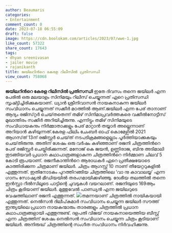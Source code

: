 ```yaml
---
author: Beaumaris
categories:
- Entertainment
comment_count: 0
date: 2023-07-18 06:55:09
draft: false
image: https://cdn.boolokam.com/articles/2023/07/wwe-1.jpg
like_count: 57322
share_count: 17643
tags:
- dhyan sreenivasan
- jailer movie
- rajanikanth
title: ജയിലറിന്‍റെ കേരള റിലീസില്‍ പ്രതിസന്ധി
view_count: 758068
---
```


**ജയിലറിന്‍റെ കേരള റിലീസില്‍ പ്രതിസന്ധി** ഇതേ ദിവസം തന്നെ ജയിലര്‍ എന്ന പേരില്‍ ഒരു മലയാളം സിനിമയും റിലീസ് ചെയ്യുന്നത് ഏറെ പ്രതിസന്ധി സൃഷ്ട്ടിച്ചിരിക്കുകയാണ്. ധ്യാന്‍ ശ്രീനിവാസന്‍ നായകനാകുന്ന ജയിലര്‍ സംവിധാനം ചെയ്യുന്നത് സക്കീര്‍ മഠത്തില്‍ ആണ്.ജയിലർ എന്ന പേര്‌ താനാണ്‌ ആദ്യം രജിസ്‌റ്റർ ചെയ്‌തതെന്ന്‌ തമിഴ്‌ സിനിമാപ്രവർത്തകരെ വക്കീൽനോട്ടീസ്‌ മുഖാന്തിരം സക്കീര്‍ അറിയിച്ചിരുന്നു. എന്നിട്ടും തമിഴ് സിനിമയുടെ സംവിധായകനും നിര്‍മ്മാതാക്കളും പേര് മാറ്റാന്‍ തയ്യാര്‍ അല്ലെന്നാണ് അറിയാന്‍ കഴിയുന്നത്.കേരള ഫിലിം ചേംബർ ഓഫ് കൊമേഴ്സിൽ 2021 ആഗസ്‌ത്‌ 13ന്‌ രജിസ്റ്റർ ചെയ്‌ത്‌ നടപടിക്രമങ്ങളെല്ലാം പൂർത്തിയാക്കുകയും ചെയ്‌തിരുന്നു. അതിന് ശേഷം ഒരു വര്‍ഷം കഴിഞ്ഞാണ് രജനി ചിത്രത്തിന്‍റെ പേര് രജിസ്റ്റര്‍ ചെയ്തിരിക്കുന്നത്. മനോജ്‌ കെ ജയൻ, ഉണ്ണിരാജ, ബിനു അടിമാലി തുടങ്ങിയവര്‍ പ്രധാന കഥാപാത്രങ്ങളാകുന്ന ചിത്രത്തിന്‍റെ നിര്‍മ്മാണ ചിലവ് 5 കോടി രൂപയാണ്. [](https://cdn.boolokam.com/articles/2023/07/fff.jpg)രജനീകാന്തിന്‍റെ ആരാധകര്‍ ഏറെ പ്രതീക്ഷയോടെ കാത്തിരിക്കുന്ന ചിത്രമാണ് ജയിലര്‍. ചിത്രം ആഗസ്റ്റ് 10 നാണ് തീയേറ്ററുകളില്‍ എത്തുന്നത്. ഇതിനോടകം പുറത്തിറങ്ങിയ ചിത്രത്തിലെ ‘വാ നു കാവാലയ്യ’ എന്ന ഗാനം സോഷ്യല്‍ മീഡിയയില്‍ തരംഗമായിക്കഴിഞ്ഞു. ദേശീയ തലത്തില്‍ തന്നെ ഇന്‍സ്റ്റാ റീല്‍സിലൂടെ പാട്ടിന്റെ ചുവടുകള്‍ വയറലാണ്. രജനിയുടെ 169ആം ചിത്രം കൂടിയാണ് ജയിലർ. മുത്തുവേല്‍ പാണ്ഡ്യന്‍ എന്ന ജയിലറുടെ വേഷത്തിലാണ് രജനി എത്തുന്നത്. [![](https://cdn.boolokam.com/articles/2023/07/wwe-1.jpg)](https://cdn.boolokam.com/articles/2023/07/wwe-1.jpg)തമന്നയാണ് ചിത്രത്തിൽ നായികയായി എത്തുന്നത്. നെൽസൻ ദിലീപ്‌കുമാർ സംവിധാനം ചെയ്യുന്ന ജയിലർ സൗത്ത് ഇന്ത്യയിലെ പ്രധാന നായകന്മാരും താരങ്ങളും ചിത്രത്തിൽ പ്രധാന കഥാപാത്രങ്ങളായി എത്തുന്നുണ്ട്. ദളപതി വിജയ് നായകനായെത്തിയ ബീസ്റ്റ് എന്ന ചിത്രത്തിന് ശേഷം നെൽസൻ സംവിധാനം ചെയ്യുന്ന ചിത്രം കൂടിയാണ് ജയിലർ. അനിരുദ്ധ് ചിത്രത്തിന്റെ സംഗീത സംവിധാനം നിർവഹിക്കുന്നു.